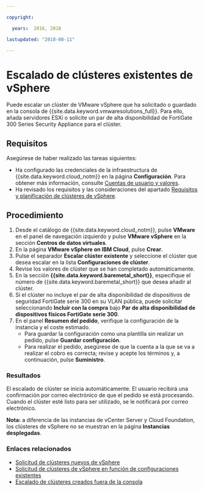 ```yaml
---

copyright:

  years:  2016, 2018

lastupdated: "2018-08-11"

---
```


# Escalado de clústeres existentes de vSphere

Puede escalar un clúster de VMware vSphere que ha solicitado o guardado en la consola de {{site.data.keyword.vmwaresolutions_full}}. Para ello, añada servidores ESXi o solicite un par de alta disponibilidad de FortiGate 300 Series Security Appliance para el clúster.

## Requisitos

Asegúrese de haber realizado las tareas siguientes:
*  Ha configurado las credenciales de la infraestructura de {{site.data.keyword.cloud_notm}} en la página **Configuración**. Para obtener más información, consulte [Cuentas de usuario y valores](../vmonic/useraccount.html).
*  Ha revisado los requisitos y las consideraciones del apartado [Requisitos y planificación de clústeres de vSphere](vs_planning.html).

## Procedimiento

1. Desde el catálogo de {{site.data.keyword.cloud_notm}}, pulse **VMware** en el panel de navegación izquierdo y pulse **VMware vSphere** en la sección **Centros de datos virtuales**.
2. En la página **VMware vSphere on IBM Cloud**, pulse **Crear**.  
3. Pulse el separador **Escalar clúster existente** y seleccione el clúster que desea escalar en la lista **Configuraciones de clúster**.
4. Revise los valores de clúster que se han completado automáticamente.
5. En la sección **{{site.data.keyword.baremetal_short}}**, especifique el número de {{site.data.keyword.baremetal_short}} que desea añadir al clúster.
6. Si el clúster no incluye el par de alta disponibilidad de dispositivos de seguridad FortiGate serie 300 en su VLAN pública, puede solicitar seleccionando **Incluir con la compra** bajo **Par de alta disponibilidad de dispositivos físicos FortiGate serie 300**.
7. En el panel **Resumen del pedido**, verifique la configuración de la instancia y el coste estimado.
   * Para guardar la configuración como una plantilla sin realizar un pedido, pulse **Guardar configuración**.
   * Para realizar el pedido, asegúrese de que la cuenta a la que se va a realizar el cobro es correcta; revise y acepte los términos y, a continuación, pulse **Suministro**.

### Resultados

El escalado de clúster se inicia automáticamente. El usuario recibirá una confirmación por correo electrónico de que el pedido se está procesando. Cuando el clúster esté listo para ser utilizado, se le notificará por correo electrónico.

**Nota:** a diferencia de las instancias de vCenter Server y Cloud Foundation, los clústeres de vSphere no se muestran en la página **Instancias desplegadas**.

### Enlaces relacionados

* [Solicitud de clústeres nuevos de vSphere](vs_orderinginstances.html)
* [Solicitud de clústeres de vSphere en función de configuraciones existentes](vs_orderingbasedonexistingconfig.html)
* [Escalado de clústeres creados fuera de la consola](vs_orderingforclustersoutside.html)
